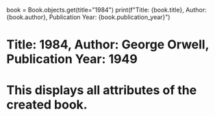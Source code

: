 book = Book.objects.get(title="1984")
print(f"Title: {book.title}, Author: {book.author}, Publication Year: {book.publication_year}")

# Title: 1984, Author: George Orwell, Publication Year: 1949
# This displays all attributes of the created book.